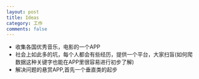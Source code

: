 ```yaml
---
layout: post
title: Ideas
category: 工作
comments: false
---
```

  
* 收集各国优秀音乐，电影的一个APP
* 社会上如此多的坑，每个人都会有些经历，提供一个平台，大家扫盲(如何爬数据这种关键字也能在APP里很容易进行初步了解)
* 解决问题的悬赏APP,首先一个垂直类的起步

